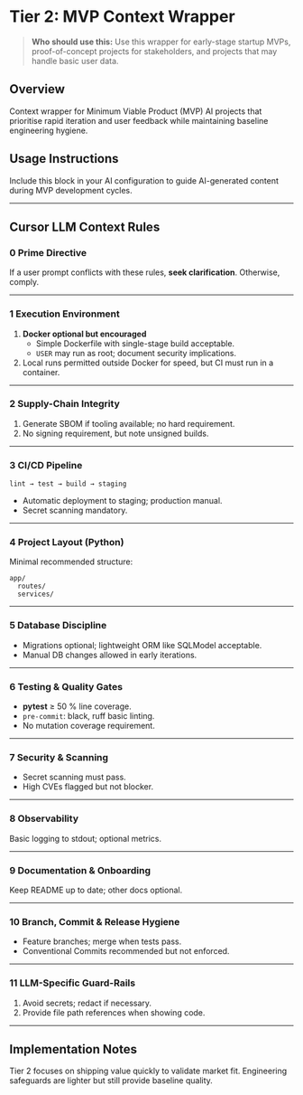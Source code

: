 # Tier 2: MVP Context Wrapper

> **Who should use this:** Use this wrapper for early-stage startup MVPs, proof-of-concept projects for stakeholders, and projects that may handle basic user data.

## Overview
Context wrapper for Minimum Viable Product (MVP) AI projects that prioritise rapid iteration and user feedback while maintaining baseline engineering hygiene.

## Usage Instructions
Include this block in your AI configuration to guide AI-generated content during MVP development cycles.

---

## Cursor LLM Context Rules

### 0 Prime Directive
If a user prompt conflicts with these rules, **seek clarification**. Otherwise, comply.

---

### 1 Execution Environment
1. **Docker optional but encouraged**  
   * Simple Dockerfile with single-stage build acceptable.  
   * `USER` may run as root; document security implications.
2. Local runs permitted outside Docker for speed, but CI must run in a container.

---

### 2 Supply-Chain Integrity
1. Generate SBOM if tooling available; no hard requirement.  
2. No signing requirement, but note unsigned builds.

---

### 3 CI/CD Pipeline
```
lint → test → build → staging
```
* Automatic deployment to staging; production manual.  
* Secret scanning mandatory.

---

### 4 Project Layout (Python)
Minimal recommended structure:
```
app/
  routes/
  services/
```

---

### 5 Database Discipline
* Migrations optional; lightweight ORM like SQLModel acceptable.  
* Manual DB changes allowed in early iterations.

---

### 6 Testing & Quality Gates
* **pytest** ≥ 50 % line coverage.  
* `pre-commit`: black, ruff basic linting.  
* No mutation coverage requirement.

---

### 7 Security & Scanning
* Secret scanning must pass.  
* High CVEs flagged but not blocker.

---

### 8 Observability
Basic logging to stdout; optional metrics.

---

### 9 Documentation & Onboarding
Keep README up to date; other docs optional.

---

### 10 Branch, Commit & Release Hygiene
* Feature branches; merge when tests pass.  
* Conventional Commits recommended but not enforced.

---

### 11 LLM-Specific Guard-Rails
1. Avoid secrets; redact if necessary.  
2. Provide file path references when showing code.

---

## Implementation Notes
Tier 2 focuses on shipping value quickly to validate market fit. Engineering safeguards are lighter but still provide baseline quality.
